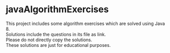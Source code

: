 # javaAlgorithmExercises
This project includes some algorithm exercises which are solved using Java 8.<br>
Solutions include the questions in its file as link.<br>
Please do not directly copy the solutions.<br>
These solutions are just for educational purposes.<br>
